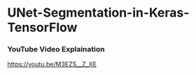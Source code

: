 # UNet-Segmentation-in-Keras-TensorFlow

### YouTube Video Explaination
https://youtu.be/M3EZS__Z_XE
